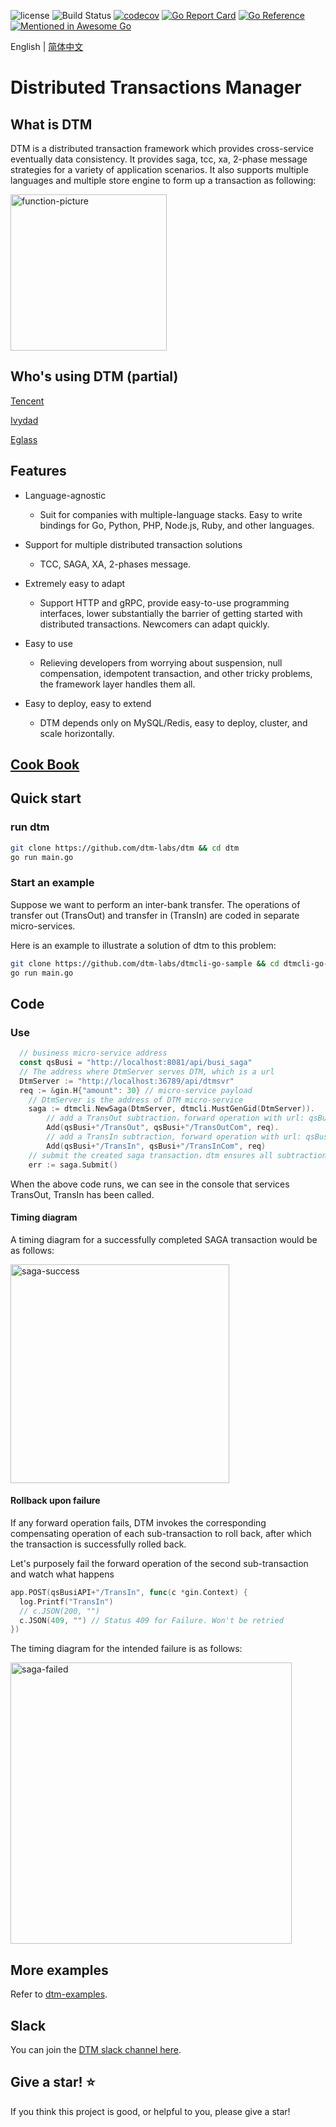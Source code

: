 ![license](https://img.shields.io/github/license/dtm-labs/dtm)
![Build Status](https://github.com/dtm-labs/dtm/actions/workflows/tests.yml/badge.svg?branch=main)
[![codecov](https://codecov.io/gh/dtm-labs/dtm/branch/main/graph/badge.svg?token=UKKEYQLP3F)](https://codecov.io/gh/dtm-labs/dtm)
[![Go Report Card](https://goreportcard.com/badge/github.com/dtm-labs/dtm)](https://goreportcard.com/report/github.com/dtm-labs/dtm)
[![Go Reference](https://pkg.go.dev/badge/github.com/dtm-labs/dtm.svg)](https://pkg.go.dev/github.com/dtm-labs/dtm)
[![Mentioned in Awesome Go](https://awesome.re/mentioned-badge-flat.svg)](https://github.com/avelino/awesome-go#database)

English | [简体中文](https://github.com/dtm-labs/dtm/blob/main/helper/README-cn.md)

# Distributed Transactions Manager

## What is DTM

DTM is a distributed transaction framework which provides cross-service eventually data consistency. It provides saga, tcc, xa, 2-phase message strategies for a variety of application scenarios. It also supports multiple languages and multiple store engine to form up a transaction as following:

<img alt="function-picture" src="https://en.dtm.pub/assets/function.7d5618f8.png" height=250 />

## Who's using DTM (partial)

[Tencent](https://www.tencent.com/)

[Ivydad](https://ivydad.com)

[Eglass](https://epeijing.cn)


## Features

* Language-agnostic
  - Suit for companies with multiple-language stacks.
    Easy to write bindings for Go, Python, PHP, Node.js, Ruby, and other languages.

* Support for multiple distributed transaction solutions
  - TCC, SAGA, XA, 2-phases message.

* Extremely easy to adapt
  - Support HTTP and gRPC, provide easy-to-use programming interfaces, lower substantially the barrier of getting started with distributed transactions. Newcomers can adapt quickly.

* Easy to use
  - Relieving developers from worrying about suspension, null compensation, idempotent transaction, and other tricky problems, the framework layer handles them all.

* Easy to deploy, easy to extend
  - DTM depends only on MySQL/Redis, easy to deploy, cluster, and scale horizontally.


## [Cook Book](https://en.dtm.pub)

## Quick start

### run dtm

``` bash
git clone https://github.com/dtm-labs/dtm && cd dtm
go run main.go
```

### Start an example
Suppose we want to perform an inter-bank transfer. The operations of transfer out (TransOut) and transfer in (TransIn) are coded in separate micro-services.

Here is an example to illustrate a solution of dtm to this problem:

``` bash
git clone https://github.com/dtm-labs/dtmcli-go-sample && cd dtmcli-go-sample
go run main.go
```

## Code

### Use
``` go
  // business micro-service address
  const qsBusi = "http://localhost:8081/api/busi_saga"
  // The address where DtmServer serves DTM, which is a url
  DtmServer := "http://localhost:36789/api/dtmsvr"
  req := &gin.H{"amount": 30} // micro-service payload
	// DtmServer is the address of DTM micro-service
	saga := dtmcli.NewSaga(DtmServer, dtmcli.MustGenGid(DtmServer)).
		// add a TransOut subtraction，forward operation with url: qsBusi+"/TransOut", reverse compensation operation with url: qsBusi+"/TransOutCom"
		Add(qsBusi+"/TransOut", qsBusi+"/TransOutCom", req).
		// add a TransIn subtraction, forward operation with url: qsBusi+"/TransIn", reverse compensation operation with url: qsBusi+"/TransInCom"
		Add(qsBusi+"/TransIn", qsBusi+"/TransInCom", req)
	// submit the created saga transaction，dtm ensures all subtractions either complete or get revoked
	err := saga.Submit()
```

When the above code runs, we can see in the console that services TransOut, TransIn has been called.

#### Timing diagram
A timing diagram for a successfully completed SAGA transaction would be as follows:

<img alt="saga-success" src="https://en.dtm.pub/assets/saga_normal.59a75c01.jpg" height=350/>

#### Rollback upon failure
If any forward operation fails, DTM invokes the corresponding compensating operation of each sub-transaction to roll back, after which the transaction is successfully rolled back.

Let's purposely fail the forward operation of the second sub-transaction and watch what happens

``` go
app.POST(qsBusiAPI+"/TransIn", func(c *gin.Context) {
  log.Printf("TransIn")
  // c.JSON(200, "")
  c.JSON(409, "") // Status 409 for Failure. Won't be retried
})
```

The timing diagram for the intended failure is as follows:

<img alt="saga-failed" src="https://en.dtm.pub/assets/saga_rollback.7989c866.jpg" height=450>

## More examples

Refer to [dtm-examples](https://github.com/dtm-labs/dtm-examples).

## Slack

You can join the [DTM slack channel here](https://join.slack.com/t/dtm-w6k9662/shared_invite/zt-vkrph4k1-eFqEFnMkbmlXqfUo5GWHWw).

## Give a star! ⭐

If you think this project is good, or helpful to you, please give a star!
